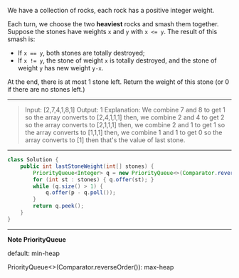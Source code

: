 We have a collection of rocks, each rock has a positive integer weight.

Each turn, we choose the two **heaviest** rocks and smash them together.  Suppose the stones have weights `x` and `y` with `x <= y`.  The result of this smash is:

- If `x == y`, both stones are totally destroyed;
- If `x != y`, the stone of weight `x` is totally destroyed, and the stone of weight `y` has new weight `y-x`.

At the end, there is at most 1 stone left.  Return the weight of this stone (or 0 if there are no stones left.)

---

> Input: [2,7,4,1,8,1]
> Output: 1
> Explanation: 
> We combine 7 and 8 to get 1 so the array converts to [2,4,1,1,1] then,
> we combine 2 and 4 to get 2 so the array converts to [2,1,1,1] then,
> we combine 2 and 1 to get 1 so the array converts to [1,1,1] then,
> we combine 1 and 1 to get 0 so the array converts to [1] then that's the value of last stone.

---

```JAVA
class Solution {
    public int lastStoneWeight(int[] stones) {
        PriorityQueue<Integer> q = new PriorityQueue<>(Comparator.reverseOrder());
        for (int st : stones) { q.offer(st); }
        while (q.size() > 1) {
            q.offer(p - q.poll());
        }
        return q.peek();
    }
}
```

---

**Note PriorityQueue**

default: min-heap

PriorityQueue<>(Comparator.reverseOrder()): max-heap